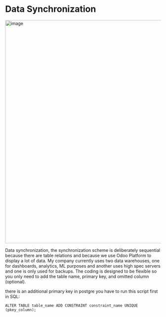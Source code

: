 # Data Synchronization

<img width="723" alt="image" src="https://user-images.githubusercontent.com/53082147/231049509-99a42939-9c47-4ab2-b863-966b6e55e76c.png">


Data synchronization, the synchronization scheme is deliberately sequential because there are table relations and because we use Odoo Platform to display a lot of data. My company currently uses two data warehouses, one for dashboards, analytics, ML purposes and another uses high spec servers and one is only used for backups. The coding is designed to be flexible so you only need to add the table name, primary key, and omitted column (optional).

there is an additional primary key in postgre you have to run this script first in SQL:

```
ALTER TABLE table_name ADD CONSTRAINT constraint_name UNIQUE (pkey_column);
```
